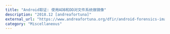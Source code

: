 ```yaml
---
title: "Android取证: 使用ADB和DD对文件系统做镜像"
description: "2018.12 [andreafortuna]"
external_url: "https://www.andreafortuna.org/dfir/android-forensics-imaging-android-file-system-using-adb-and-dd/"
category: "Miscellaneous"
---
```


